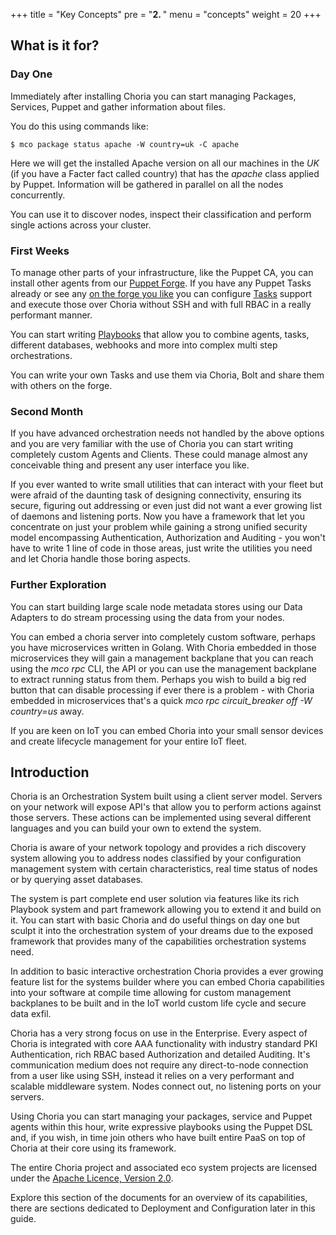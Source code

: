 +++
title = "Key Concepts"
pre = "<b>2. </b>"
menu = "concepts"
weight = 20
+++

## What is it for?

### Day One

Immediately after installing Choria you can start managing Packages, Services, Puppet and gather information about files.

You do this using commands like:

```
$ mco package status apache -W country=uk -C apache
```

Here we will get the installed Apache version on all our machines in the *UK* (if you have a Facter fact called country) that has the *apache* class applied by Puppet.  Information will be gathered in parallel on all the nodes concurrently.

You can use it to discover nodes, inspect their classification and perform single actions across your cluster.

### First Weeks

To manage other parts of your infrastructure, like the Puppet CA, you can install other agents from our [Puppet Forge](https://forge.puppet.com/choria). If you have any Puppet Tasks already or see any [on the forge you like](https://forge.puppet.com/modules?utf-8=%E2%9C%93&page_size=100&with_tasks=true) you can configure [Tasks](../tasks/) support and execute those over Choria without SSH and with full RBAC in a really performant manner.

You can start writing [Playbooks](../playbooks/) that allow you to combine agents, tasks, different databases, webhooks and more into complex multi step orchestrations.

You can write your own Tasks and use them via Choria, Bolt and share them with others on the forge.

### Second Month

If you have advanced orchestration needs not handled by the above options and you are very familiar with the use of Choria you can start writing completely custom Agents and Clients. These could manage almost any conceivable thing and present any user interface you like.

If you ever wanted to write small utilities that can interact with your fleet but were afraid of the daunting task of designing connectivity, ensuring its secure, figuring out addressing or even just did not want a ever growing list of daemons and listening ports. Now you have a framework that let you concentrate on just your problem while gaining a strong unified security model encompassing Authentication, Authorization and Auditing - you won't have to write 1 line of code in those areas, just write the utilities you need and let Choria handle those boring aspects.

### Further Exploration

You can start building large scale node metadata stores using our Data Adapters to do stream processing using the data from your nodes.

You can embed a choria server into completely custom software, perhaps you have microservices written in Golang.  With Choria embedded in those microservices they will gain a management backplane that you can reach using the *mco rpc* CLI, the API or you can use the management backplane to extract running status from them. Perhaps you wish to build a big red button that can disable processing if ever there is a problem - with Choria embedded in microservices that's a quick *mco rpc circuit_breaker off -W country=us* away.

If you are keen on IoT you can embed Choria into your small sensor devices and create lifecycle management for your entire IoT fleet.

## Introduction

Choria is an Orchestration System built using a client server model. Servers on your network will expose API's that allow you to perform actions against those servers.  These actions can be implemented using several different languages and you can build your own to extend the system.

Choria is aware of your network topology and provides a rich discovery system allowing you to address nodes classified by your configuration management system with certain characteristics, real time status of nodes or by querying asset databases.

The system is part complete end user solution via features like its rich Playbook system and part framework allowing you to extend it and build on it. You can start with basic Choria and do useful things on day one but sculpt it into the orchestration system of your dreams due to the exposed framework that provides many of the capabilities orchestration systems need.

In addition to basic interactive orchestration Choria provides a ever growing feature list for the systems builder where you can embed Choria capabilities into your software at compile time allowing for custom management backplanes to be built and in the IoT world custom life cycle and secure data exfil.

Choria has a very strong focus on use in the Enterprise. Every aspect of Choria is integrated with core AAA functionality with industry standard PKI Authentication, rich RBAC based Authorization and detailed Auditing.  It's communication medium does not require any direct-to-node connection from a user like using SSH, instead it relies on a very performant and scalable middleware system. Nodes connect out, no listening ports on your servers.

Using Choria you can start managing your packages, service and Puppet agents within this hour, write expressive playbooks using the Puppet DSL and, if you wish, in time join others who have built entire PaaS on top of Choria at their core using its framework.

The entire Choria project and associated eco system projects are licensed under the [Apache Licence, Version 2.0](https://www.apache.org/licenses/LICENSE-2.0).

Explore this section of the documents for an overview of its capabilities, there are sections dedicated to Deployment and Configuration later in this guide.
